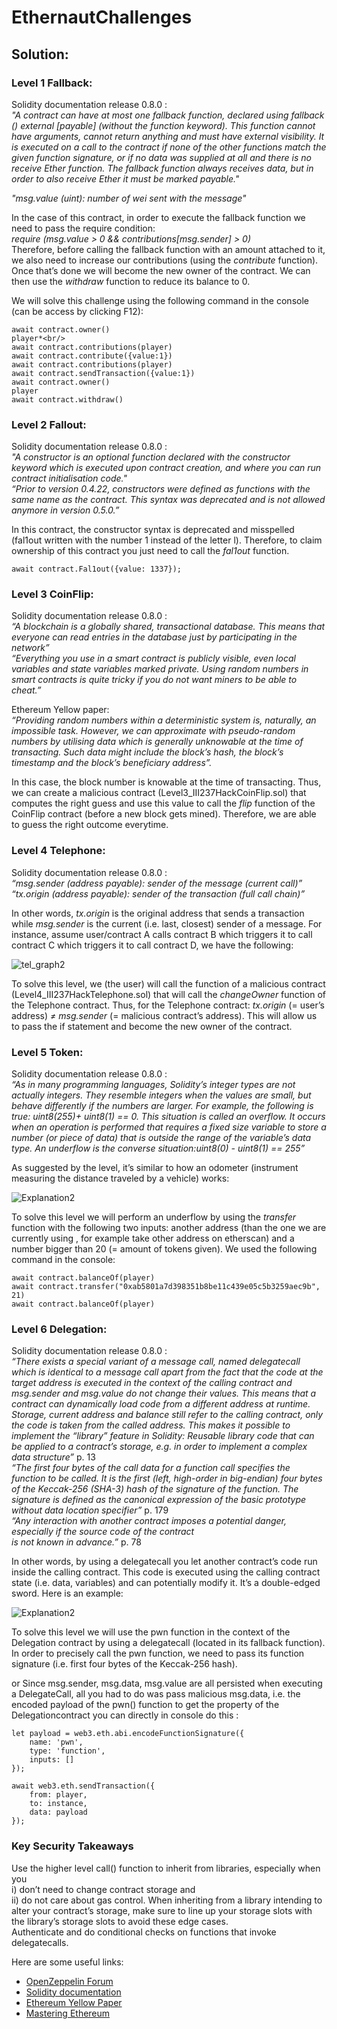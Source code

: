 # EthernautChallenges

## Solution:
### Level 1 Fallback:
Solidity documentation release 0.8.0 :<br/>
*"A contract can have at most one fallback function, declared using fallback () external [payable] (without the function keyword). This function cannot have arguments, cannot return anything and must have external visibility. It is executed on a call to the contract if none of the other functions match the given function signature, or if no data was supplied at all and there is no receive Ether function. The fallback function always receives data, but in order to also receive Ether it must be marked payable."* 

*"msg.value (uint): number of wei sent with the message"* 

In the case of this contract, in order to execute the fallback function we need to pass the require condition: <br/>
*require (msg.value > 0 && contributions[msg.sender] > 0)*<br/>
Therefore, before calling the fallback function with an amount attached to it, we also need to increase our contributions (using the *contribute* function). Once that’s done we will become the new owner of the contract. We can then use the *withdraw* function to reduce its balance to 0.

We will solve this challenge using the following command in the console (can be access by clicking F12):<br/>

```
await contract.owner()
player*<br/>
await contract.contributions(player)
await contract.contribute({value:1})
await contract.contributions(player)
await contract.sendTransaction({value:1})
await contract.owner()
player
await contract.withdraw()
```

### Level 2 Fallout:
Solidity documentation release 0.8.0 :<br/>
*"A constructor is an optional function declared with the constructor keyword which is executed upon contract 
creation, and where you can run contract initialisation code."*  <br/>
*“Prior to version 0.4.22, constructors were defined as functions with the same name as the contract. This syntax 
was deprecated and is not allowed anymore in version 0.5.0.”* 

In this contract, the constructor syntax is deprecated and misspelled (fal1out written with the number 1 instead of 
the letter l). Therefore, to claim ownership of this contract you just need to call the *fal1out* function.

```
await contract.Fal1out({value: 1337});
```

### Level 3 CoinFlip:
Solidity documentation release 0.8.0 :<br/>
*“A blockchain is a globally shared, transactional database. This means that everyone can read entries in the database
just by participating in the network”* <br/>
*“Everything you use in a smart contract is publicly visible, even local variables and state variables marked private.
Using random numbers in smart contracts is quite tricky if you do not want miners to be able to cheat.”* 

Ethereum Yellow paper:<br/>
*“Providing random numbers within a deterministic system is, naturally, an impossible task. However, we can approximate with pseudo-random numbers by utilising data which is generally unknowable at the time of transacting. Such data might include the block’s hash, the block’s timestamp and the block’s beneficiary address”.*

In this case, the block number is knowable at the time of transacting. Thus, we can create a malicious contract (Level3_III237HackCoinFlip.sol) that computes the right guess and use this value to call the *flip* function of the CoinFlip contract (before a new block gets mined). Therefore, we are able to guess the right outcome everytime.


### Level 4 Telephone:
Solidity documentation release 0.8.0 :<br/>
*“msg.sender (address payable): sender of the message (current call)”* <br/>
*“tx.origin (address payable): sender of the transaction (full call chain)”*  

In other words, *tx.origin* is the original address that sends a transaction while *msg.sender* is the current (i.e. last, closest) sender of a message. For instance, assume user/contract A calls contract B which triggers it to call contract C which triggers it to call contract D, we have the following: 

![tel_graph2](https://user-images.githubusercontent.com/61462365/76195000-a9109f80-61e7-11ea-81ab-585464e51b3d.png)

To solve this level, we (the user) will call the function of a malicious contract (Level4_III237HackTelephone.sol) that will call the *changeOwner* function of the Telephone contract. Thus, for the Telephone contract: *tx.origin* (= user’s address)  *≠* *msg.sender* (= malicious contract’s address). This will allow us to pass the if statement and become the new owner of the contract. 

### Level 5 Token:
Solidity documentation release 0.8.0 :<br/>
*“As in many programming languages, Solidity’s integer types are not actually integers. They resemble integers when the values are small, but behave differently if the numbers are larger. For example, the following is true: uint8(255)+ uint8(1) == 0.  This situation is called an overflow.  It occurs when an operation is performed that requires a fixed size variable to store a number (or piece of data) that is outside the range of the variable’s data type. An underflow is the converse situation:uint8(0) - uint8(1) == 255”* <br/>

As suggested by the level, it’s similar to how an odometer (instrument measuring the distance traveled by a vehicle)
works:

![Explanation2](https://user-images.githubusercontent.com/61462365/76195124-e9701d80-61e7-11ea-8102-d60b79b4b89b.png)

To solve this level we will perform an underflow by using the *transfer* function with the following two inputs: another address (than the one we are currently using , for example take other address on etherscan) and a number bigger than 20 (= amount of tokens given). We used the following command in the console:<br/>
```
await contract.balanceOf(player) 
await contract.transfer("0xab5801a7d398351b8be11c439e05c5b3259aec9b", 21)
await contract.balanceOf(player)
```

### Level 6 Delegation:
Solidity documentation release 0.8.0 :<br/>
*“There exists a special variant of a message call, named delegatecall which is identical to a message call apart from 
the fact that the code at the target address is executed in the context of the calling contract and msg.sender and
msg.value do not change their values. This means that a contract can dynamically load code from a different address 
at runtime.  Storage, current address and balance still refer to the calling contract, only the code is taken from the 
called address. This makes it possible to implement the “library” feature in Solidity:  Reusable library code that can be
applied to a contract’s storage, e.g. in order to implement a complex data structure”* p. 13<br/>
*“The first four bytes of the call data for a function call specifies the function to be called. It is the first (left, high-order in big-endian) four bytes of the Keccak-256 (SHA-3) hash of the signature of the function. The signature is defined as 
the canonical expression of the basic prototype without data location specifier”* p. 179  <br/>
*“Any interaction with another contract imposes a potential danger, especially if the source code of the contract  
is not known in advance.”* p. 78<br/>

In other words, by using a delegatecall you let another contract’s code run inside the calling contract. This code is 
executed using the calling contract state (i.e. data, variables) and can potentially modify it. It’s a double-edged sword. 
Here is an example:

![Explanation2](https://user-images.githubusercontent.com/61462365/76687833-f77acf80-6627-11ea-9839-da28720ee233.png)

To solve this level we will use the pwn function in the context of the Delegation contract by using a delegatecall
(located in its fallback function). In order to precisely call the pwn function, we need to pass its function signature 
(i.e. first four bytes of the Keccak-256 hash). 

or Since msg.sender, msg.data, msg.value are all persisted when executing a DelegateCall, all you had to do was pass malicious msg.data, i.e. the encoded payload of the pwn() function to get the property of the Delegationcontract you can directly in console do this :

```
let payload = web3.eth.abi.encodeFunctionSignature({
    name: 'pwn',
    type: 'function',
    inputs: []
});

await web3.eth.sendTransaction({
    from: player,
    to: instance,
    data: payload
});
```

### Key Security Takeaways <br/>
Use the higher level call() function to inherit from libraries, especially when you <br/>
i) don’t need to change contract storage and <br/>
ii) do not care about gas control. When inheriting from a library intending to alter your contract’s storage, make sure to line up your storage slots with the library’s storage slots to avoid these edge cases.<br/>
Authenticate and do conditional checks on functions that invoke delegatecalls. <br/>


Here are some useful links:
* [OpenZeppelin Forum](https://forum.openzeppelin.com/t/ethernaut-community-solutions/561)
* [Solidity documentation](https://solidity.readthedocs.io/en/latest/)
* [Ethereum Yellow Paper](https://ethereum.github.io/yellowpaper/paper.pdf)
* [Mastering Ethereum](https://github.com/ethereumbook/ethereumbook)


